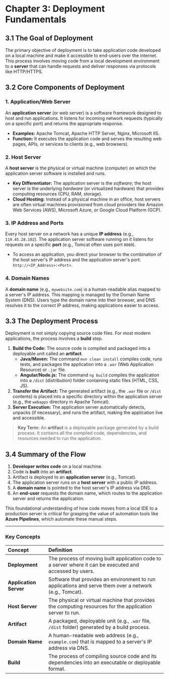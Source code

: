 # **Chapter 3: Deployment Fundamentals**

## **3.1 The Goal of Deployment**

The primary objective of deployment is to take application code developed on a local machine and make it accessible to end-users over the internet. This process involves moving code from a local development environment to a **server** that can handle requests and deliver responses via protocols like HTTP/HTTPS.

## **3.2 Core Components of Deployment**

### **1. Application/Web Server**
An **application server** (or web server) is a software framework designed to host and run applications. It listens for incoming network requests (typically on a specific port) and returns the appropriate response.

*   **Examples:** Apache Tomcat, Apache HTTP Server, Nginx, Microsoft IIS.
*   **Function:** It executes the application code and serves the resulting web pages, APIs, or services to clients (e.g., web browsers).

### **2. Host Server**
A **host server** is the physical or virtual machine (computer) on which the application server software is installed and runs.

*   **Key Differentiator:** The application server is the *software*; the host server is the underlying *hardware* (or virtualized hardware) that provides computing resources (CPU, RAM, storage).
*   **Cloud Hosting:** Instead of a physical machine in an office, host servers are often virtual machines provisioned from cloud providers like Amazon Web Services (AWS), Microsoft Azure, or Google Cloud Platform (GCP).

### **3. IP Address and Ports**
Every host server on a network has a unique **IP address** (e.g., `119.45.28.102`). The application server software running on it listens for requests on a specific **port** (e.g., Tomcat often uses port `8080`).

*   To access an application, you direct your browser to the combination of the host server's IP address and the application server's port: `http://<IP_Address>:<Port>`.

### **4. Domain Names**
A **domain name** (e.g., `mywebsite.com`) is a human-readable alias mapped to a server's IP address. This mapping is managed by the Domain Name System (DNS). Users type the domain name into their browser, and DNS resolves it to the correct IP address, making applications easier to access.

## **3.3 The Deployment Process**

Deployment is not simply copying source code files. For most modern applications, the process involves a **build** step.

1.  **Build the Code:** The source code is compiled and packaged into a deployable unit called an **artifact**.
    *   **Java/Maven:** The command `mvn clean install` compiles code, runs tests, and packages the application into a `.war` (Web Application Resource) or `.jar` file.
    *   **Angular/Node.js:** The command `ng build` compiles the application into a `/dist` (distribution) folder containing static files (HTML, CSS, JS).
2.  **Transfer the Artifact:** The generated artifact (e.g., the `.war` file or `/dist` contents) is placed into a specific directory within the application server (e.g., the `webapps` directory in Apache Tomcat).
3.  **Server Execution:** The application server automatically detects, unpacks (if necessary), and runs the artifact, making the application live and accessible.

> **Key Term:** An **artifact** is a deployable package generated by a build process. It contains all the compiled code, dependencies, and resources needed to run the application.

## **3.4 Summary of the Flow**

1.  **Developer writes code** on a local machine.
2.  Code is **built** into an **artifact**.
3.  Artifact is deployed to an **application server** (e.g., Tomcat).
4.  The application server runs on a **host server** with a public IP address.
5.  A **domain name** is pointed to the host server's IP address via DNS.
6.  An **end-user** requests the domain name, which routes to the application server and returns the application.

This foundational understanding of how code moves from a local IDE to a production server is critical for grasping the value of automation tools like **Azure Pipelines**, which automate these manual steps.

---

### **Key Concepts**

| Concept | Definition |
| :--- | :--- |
| **Deployment** | The process of moving built application code to a server where it can be executed and accessed by users. |
| **Application Server** | Software that provides an environment to run applications and serve them over a network (e.g., Tomcat). |
| **Host Server** | The physical or virtual machine that provides the computing resources for the application server to run. |
| **Artifact** | A packaged, deployable unit (e.g., `.war` file, `/dist` folder) generated by a build process. |
| **Domain Name** | A human-readable web address (e.g., `example.com`) that is mapped to a server's IP address via DNS. |
| **Build** | The process of compiling source code and its dependencies into an executable or deployable format. |

